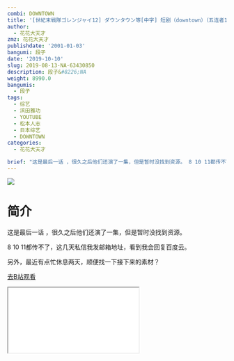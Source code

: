 ```yaml
---
combi: DOWNTOWN
title: '[世紀末戦隊ゴレンジャイ12] ダウンタウン等[中字] 短剧（downtown）（五连者12）'
author:
  - 花花大天才
zmz: 花花大天才
publishdate: '2001-01-03'
bangumi: 段子
date: '2019-10-10'
slug: 2019-08-13-NA-63430850
description: 段子&#8226;NA
weight: 8990.0
bangumis:
  - 段子
tags:
  - 综艺
  - 滨田雅功
  - YOUTUBE
  - 松本人志
  - 日本综艺
  - DOWNTOWN
categories:
  - 花花大天才

brief: "这是最后一话 ，很久之后他们还演了一集，但是暂时没找到资源。 8 10 11都传不了，这几天私信我发邮箱地址，看到我会回复百度云。 另外，最近有点忙休息两天，顺便找一下接下来的素材？"
---
```

![](https://raw.githubusercontent.com/tcgriffith/owaraisite/master/static/tmpimg/6bb2587d4fc7024b7a6a8b7b11d0ac42cd9126c4.jpg.480.jpg)
# 简介  
这是最后一话  ，很久之后他们还演了一集，但是暂时没找到资源。

8 10 11都传不了，这几天私信我发邮箱地址，看到我会回复百度云。

另外，最近有点忙休息两天，顺便找一下接下来的素材？  

[去B站观看](https://www.bilibili.com/video/av63430850/)
<div class ="resp-container"><iframe class="testiframe" src="//player.bilibili.com/player.html?aid=63430850"", scrolling="no", allowfullscreen="true" > </iframe></div> 
